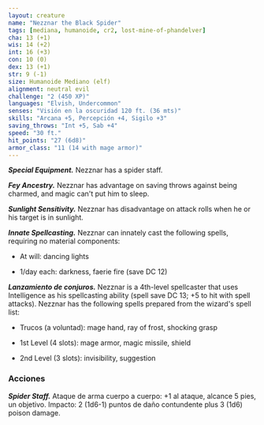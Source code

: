 ```yaml
---
layout: creature
name: "Nezznar the Black Spider"
tags: [mediana, humanoide, cr2, lost-mine-of-phandelver]
cha: 13 (+1)
wis: 14 (+2)
int: 16 (+3)
con: 10 (0)
dex: 13 (+1)
str: 9 (-1)
size: Humanoide Mediano (elf)
alignment: neutral evil
challenge: "2 (450 XP)"
languages: "Elvish, Undercommon"
senses: "Visión en la oscuridad 120 ft. (36 mts)"
skills: "Arcana +5, Percepción +4, Sigilo +3"
saving_throws: "Int +5, Sab +4"
speed: "30 ft."
hit_points: "27 (6d8)"
armor_class: "11 (14 with mage armor)"
---
```


***Special Equipment.*** Nezznar has a spider staff.

***Fey Ancestry.*** Nezznar has advantage on saving throws against being charmed, and magic can't put him to sleep.

***Sunlight Sensitivity.*** Nezznar has disadvantage on attack rolls when he or his target is in sunlight.

***Innate Spellcasting.*** Nezznar can innately cast the following spells, requiring no material components:

* At will: dancing lights

* 1/day each: darkness, faerie fire (save DC 12)

***Lanzamiento de conjuros.*** Nezznar is a 4th-level spellcaster that uses Intelligence as his spellcasting ability (spell save DC 13; +5 to hit with spell attacks). Nezznar has the following spells prepared from the wizard's spell list:

* Trucos (a voluntad): mage hand, ray of frost, shocking grasp

* 1st Level (4 slots): mage armor, magic missile, shield

* 2nd Level (3 slots): invisibility, suggestion

### Acciones

***Spider Staff.*** Ataque de arma cuerpo a cuerpo: +1 al ataque, alcance 5 pies, un objetivo. Impacto: 2 (1d6-1) puntos de daño contundente plus 3 (1d6) poison damage.